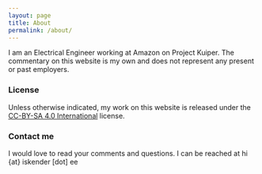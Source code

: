 ```yaml
---
layout: page
title: About
permalink: /about/
---
```


I am an Electrical Engineer working at Amazon on Project Kuiper. 
The commentary on this website is my own and does not represent any present or past employers.

### License

Unless otherwise indicated, my work on this website is released under the [CC-BY-SA 4.0 International](https://creativecommons.org/licenses/by-sa/4.0/) license.

### Contact me

I would love to read your comments and questions. I can be reached at  hi {at} iskender [dot] ee
